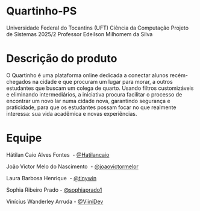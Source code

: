 # Quartinho-PS

Universidade Federal do Tocantins (UFT)
Ciência da Computação
Projeto de Sistemas 2025/2
Professor Edeilson Milhomem da Silva

# Descrição do produto

O Quartinho é uma plataforma online dedicada a conectar alunos recém-chegados na cidade e que procuram um lugar para morar, a outros estudantes que buscam um colega de quarto. Usando filtros customizáveis e eliminando intermediários, a iniciativa procura facilitar o processo de encontrar um novo lar numa cidade nova, garantindo segurança e praticidade, para que os estudantes possam focar no que realmente interessa: sua vida acadêmica e novas experiências.


# Equipe

Hátilan Caio Alves Fontes  - [@Hatilancaio](https://github.com/Hatilancaio)

João Victor Melo do Nascimento  - [@joaovictormelor](https://github.com/joaovictormelor)

Laura Barbosa Henrique  - [@tinywin](https://github.com/tinywin)

Sophia Ribeiro Prado - [@sophiaprado1](https://github.com/sophiaprado1)

Vinícius Wanderley Arruda - [@ViiniDev](https://github.com/ViiniDev)
